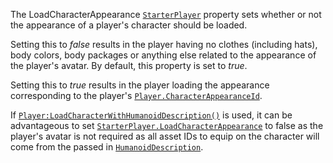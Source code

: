 The LoadCharacterAppearance [`StarterPlayer`](https://create.roblox.com/docs/reference/engine/classes/StarterPlayer) property sets whether or
not the appearance of a player's character should be loaded.

Setting this to *false* results in the player having no clothes (including
hats), body colors, body packages or anything else related to the
appearance of the player's avatar. By default, this property is set to
*true*.

Setting this to *true* results in the player loading the appearance
corresponding to the player's [`Player.CharacterAppearanceId`](https://create.roblox.com/docs/reference/engine/classes/Player#CharacterAppearanceId).

If [`Player:LoadCharacterWithHumanoidDescription()`](https://create.roblox.com/docs/reference/engine/classes/Player#LoadCharacterWithHumanoidDescription) is used, it can
be advantageous to set [`StarterPlayer.LoadCharacterAppearance`](https://create.roblox.com/docs/reference/engine/classes/StarterPlayer#LoadCharacterAppearance) to
false as the player's avatar is not required as all asset IDs to equip on
the character will come from the passed in [`HumanoidDescription`](https://create.roblox.com/docs/reference/engine/classes/HumanoidDescription).